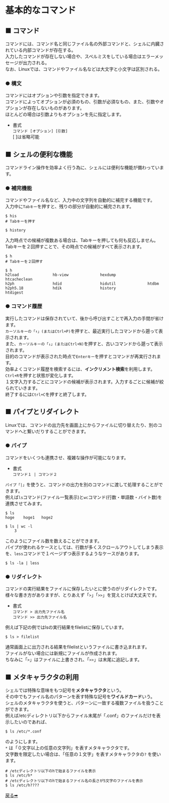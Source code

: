 # 基本的なコマンド

## ■ コマンド

コマンドには、コマンド名と同じファイル名の外部コマンドと、シェルに内臓されている内部コマンドが存在する。  
入力したコマンドが存在しない場合や、スペルミスをしている場合はエラーメッセージが出力される。  
なお、Linuxでは、コマンドやファイル名などは大文字と小文字は区別される。

### ● 構文

コマンドにはオプションや引数を指定できます。  
コマンドによってオプションが必須のもの、引数が必須なもの、また、引数やオプションが存在しないものがあります。  
ほとんどの場合は引数よりもオプションを先に指定します。

- 書式  
    `コマンド [オプション] [引数]`  
    [ ]は省略可能

## ■ シェルの便利な機能

コマンドライン操作を効率よく行う為に、シェルには便利な機能が備わっています。

### ● 補完機能

コマンドやファイル名など、入力中の文字列を自動的に補完する機能です。  
入力中に`Tabキー`を押すと、残りの部分が自動的に補完されます。

``` shell
$ his
# Tabキーを押す
```

``` shell
$ history
```

入力時点での候補が複数ある場合は、Tabキーを押しても何も反応しません。  
Tabキーを２回押すことで、その時点での候補がすべて表示されます。

``` shell
$ h
# Tabキーを２回押す
```

``` shell
$ h
h2load               hb-view              hexdump              htcacheclean
h2ph                 hdid                 hidutil              htdbm
h2ph5.18             hdik                 history              htdigest
```

### ● コマンド履歴

実行したコマンドは保存されていて、後から呼び出すことで再入力の手間が省けます。  
`カーソルキーの「↑」(またはCtrl+P)`を押すと、最近実行したコマンドから遡って表示されます。  
また、`カーソルキーの「↓」(またはCtrl+N)`を押すと、古いコマンドから遡って表示されます。  
目的のコマンドが表示された時点で`Enterキー`を押すとコマンドが再実行されます。  
効率よくコマンド履歴を検索するには、**インクリメント検索**を利用します。  
`Ctrl+R`を押すと状態が変化します。  
１文字入力するごとにコマンドの候補が表示されます。入力するごとに候補が絞られていきます。  
終了するには`Ctrl+C`を押すと終了します。

## ■ パイプとリダイレクト

Linuxでは、コマンドの出力先を画面上にからファイルに切り替えたり、別のコマンドへと繋いだりすることができます。

### ● パイプ

コマンドをいくつも連携させ、複雑な操作が可能になります。  

- 書式  
    `コマンド１ | コマンド２`

`パイプ「|」`を使うと、コマンドの出力を別のコマンドに渡して処理することができます。  
例えば`ls`コマンド(ファイル一覧表示)と`wc`コマンド(行数・単語数・バイト数)を連携させてみます。

``` shell
$ ls
hoge    hoge1   hoge2

$ ls | wc -l
    3
```

このようにファイル数を数えることができます。  
パイプが使われるケースとしては、行数が多くスクロールアウトしてしまう表示を、`less`コマンドで１ページずつ表示するようなケースがあります。  

``` shell
$ ls -la | less
```

### ● リダイレクト

コマンドの実行結果をファイルに保存したいとに使うのがリダイレクトです。  
様々な書き方がありますが、とりあえず「`>`」「`>>`」を覚えとけば大丈夫です。

- 書式  
    `コマンド > 出力先ファイル名`  
    `コマンド >> 出力先ファイル名`

例えば下記の例ではlsの実行結果をfilelistに保存しています。

``` shell
$ ls > filelist
```

通常画面上に出力される結果をfilelistというファイルに書き込まれます。  
ファイルがない場合には新規にファイルが作成されます。  
ちなみに「`>`」はファイルに上書きされ、「`>>`」は末尾に追記します。

## ■ メタキャラクタの利用

シェルでは特殊な意味をもつ記号を**メタキャラクタ**という。  
その中でもファイル名のパターンを表す特殊な記号を**ワイルドカード**いう。  
シェルのメタキャラクタを使うと、パターンに一致する複数ファイルを扱うことができます。  
例えば/etcディレクトリ以下からファイル末尾が「.conf」のファイルだけを表示したいのであれば、

``` shell
$ ls /etc/*.conf
```

のようにします。  
`*` は「０文字以上の任意の文字列」を表すメタキャラクタです。  
文字数を限定したい場合は、「任意の１文字」を表すメタキャラクタの`?` を使います。

``` shell
# /etcディレクトリ以下のhで始まるファイルを表示
$ ls /etc/h*
# /etcディレクトリ以下のhで始まるファイル名の長さが5文字のファイルを表示
$ ls /etc/h????
```

<a href="../README.md">戻る➡︎</a>
